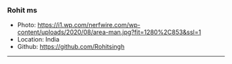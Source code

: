 ### Rohit ms

- Photo: https://i1.wp.com/nerfwire.com/wp-content/uploads/2020/08/area-man.jpg?fit=1280%2C853&ssl=1
- Location: India
- Github: https://github.com/Rohitsingh

***
